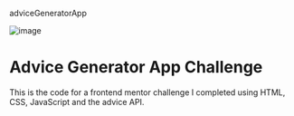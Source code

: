 adviceGeneratorApp

![image](https://user-images.githubusercontent.com/102115687/174449367-4ea88752-4ae5-445b-8214-4f7ddc0b1519.png)

<h1>Advice Generator App Challenge</h1>

This is the code for a frontend mentor challenge I completed using HTML, CSS, JavaScript and the advice API.
